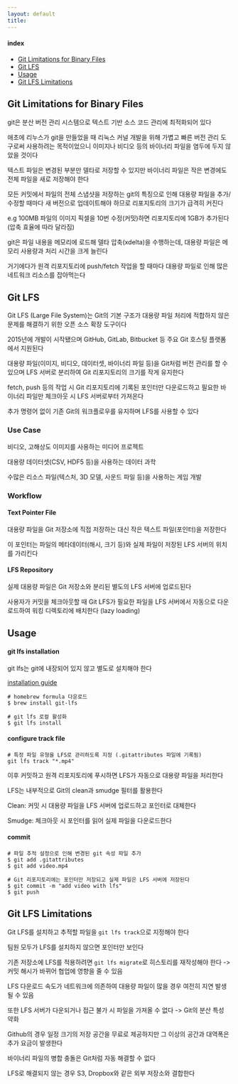 ```yaml
---
layout: default 
title:
---
```


#### index
- [Git Limitations for Binary Files](#git-limitations-for-binary-files)
- [Git LFS](#git-lfs)
- [Usage](#usage)
- [Git LFS Limitations](#git-lfs-limitations)


## Git Limitations for Binary Files

git은 분산 버전 관리 시스템으로 텍스트 기반 소스 코드 관리에 최적화되어 있다 

애초에 리누스가 git을 만들었을 때 리눅스 커널 개발을 위해 가볍고 빠른 버전 관리 도구로써 사용하려는 목적이었으니 이미지나 비디오 등의 바이너리 파일을 염두에 두지 않았을 것이다

텍스트 파일은 변경된 부분만 델타로 저장할 수 있지만 바이너리 파일은 작은 변경에도 전체 파일을 새로 저장해야 한다

모든 커밋에서 파일의 전체 스냅샷을 저장하는 git의 특징으로 인해 대용량 파일을 추가/수정할 때마다 새 버전으로 
업데이트해야 하므로 리포지토리의 크기가 급격히 커진다

e.g 100MB 파일의 이미지 픽셀을 10번 수정(커밋)하면 리포지토리에 1GB가 추가된다 (압축 효율에 따라 달라짐)

git은 파일 내용을 메모리에 로드해 델타 압축(xdelta)을 수행하는데, 대용량 파일은 메모리 사용량과 처리 시간을 크게 늘린다 

거기에다가 원격 리포지토리에 push/fetch 작업을 할 때마다 대용량 파일로 인해 많은 네트워크 리소스를 잡아먹는다


## Git LFS

Git LFS (Large File System)는 Git의 기본 구조가 대용량 파일 처리에 적합하지 않은 문제를 해결하기 위한 오픈 소스 확장 도구이다

2015년에 개발이 시작됐으며 GitHub, GitLab, Bitbucket 등 주요 Git 호스팅 플랫폼에서 지원된다

대용량 파일(이미지, 비디오, 데이터셋, 바이너리 파일 등)을 Git처럼 버전 관리를 할 수 있으며 LFS 서버로 분리하여 Git 리포지토리의 크기를 작게 유지한다

fetch, push 등의 작업 시 Git 리포지토리에 기록된 포인터만 다운로드하고 필요한 바이너리 파일만 체크아웃 시 LFS 서버로부터 가져온다

추가 명령어 없이 기존 Git의 워크플로우를 유지하며 LFS를 사용할 수 있다

### Use Case

비디오, 고해상도 이미지를 사용하는 미디어 프로젝트

대용량 데이터셋(CSV, HDF5 등)을 사용하는 데이터 과학

수많은 리소스 파일(텍스처, 3D 모델, 사운드 파일 등)을 사용하는 게임 개발

### Workflow

#### Text Pointer File

대용량 파일을 Git 저장소에 직접 저장하는 대신 작은 텍스트 파일(포인터)을 저장한다

이 포인터는 파일의 메타데이터(해시, 크기 등)와 실제 파일이 저장된 LFS 서버의 위치를 가리킨다

#### LFS Repository

실제 대용량 파일은 Git 저장소와 분리된 별도의 LFS 서버에 업로드된다

사용자가 커밋을 체크아웃할 때 Git LFS가 필요한 파일을 LFS 서버에서 자동으로 다운로드하여 워킹 디렉토리에 배치한다 (lazy loading)


## Usage

#### git lfs installation

git lfs는 git에 내장되어 있지 않고 별도로 설치해야 한다

[installation guide](https://github.com/git-lfs/git-lfs/wiki/Installation)

```shell
# homebrew formula 다운로드
$ brew install git-lfs

# git lfs 로컬 활성화
$ git lfs install
```

#### configure track file

```shell
# 특정 파일 유형을 LFS로 관리하도록 지정 (.gitattributes 파일에 기록됨)
git lfs track "*.mp4"
```

이후 커밋하고 원격 리포지토리에 푸시하면 LFS가 자동으로 대용량 파일을 처리한다

LFS는 내부적으로 Git의 clean과 smudge 필터를 활용한다

Clean: 커밋 시 대용량 파일을 LFS 서버에 업로드하고 포인터로 대체한다

Smudge: 체크아웃 시 포인터를 읽어 실제 파일을 다운로드한다

#### commit

```shell
# 파일 추적 설정으로 인해 변경된 git 속성 파일 추가
$ git add .gitattributes
$ git add video.mp4

# Git 리포지토리에는 포인터만 저장되고 실제 파일은 LFS 서버에 저장된다
$ git commit -m "add video with lfs"
$ git push
```


## Git LFS Limitations

Git LFS를 설치하고 추적할 파일을 `git lfs track`으로 지정해야 한다

팀원 모두가 LFS를 설치하지 않으면 포인터만 보인다

기존 저장소에 LFS를 적용하려면 `git lfs migrate`로 히스토리를 재작성해야 한다 -> 커밋 해시가 바뀌어 협업에 영향을 줄 수 있음

LFS 다운로드 속도가 네트워크에 의존하여 대용량 파일이 많을 경우 여전히 지연 발생될 수 있음

또한 LFS 서버가 다운되거나 접근 불가 시 파일을 가져올 수 없다 -> Git의 분산 특성 약화

Github의 경우 일정 크기의 저장 공간을 무료로 제공하지만 그 이상의 공간과 대역폭은 추가 요금이 발생한다

바이너리 파일의 병합 충돌은 Git처럼 자동 해결할 수 없다

LFS로 해결되지 않는 경우 S3, Dropbox와 같은 외부 저장소와 결합한다
